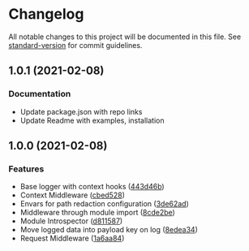 # Changelog

All notable changes to this project will be documented in this file. See [standard-version](https://github.com/conventional-changelog/standard-version) for commit guidelines.

## 1.0.1 (2021-02-08)


### Documentation

* Update package.json with repo links
* Update Readme with examples, installation

## 1.0.0 (2021-02-08)


### Features

* Base logger with context hooks ([443d46b](https://github.com/gregdaynes/logger/commit/443d46bffe064e792c9e2ea6e15860667476c9b2))
* Context Middleware ([cbed528](https://github.com/gregdaynes/logger/commit/cbed528ec5fd4113bd83a0c1090bb3f0ca2d06ad))
* Envars for path redaction configuration ([3de62ad](https://github.com/gregdaynes/logger/commit/3de62adf22827ec6dfc3855d0d42a20b9135b79f))
* Middleware through module import ([8cde2be](https://github.com/gregdaynes/logger/commit/8cde2be80ce590a602f9e42d2fe386de1760e484))
* Module Introspector ([d811587](https://github.com/gregdaynes/logger/commit/d811587f4001e1cec4bbc6e08fa6286ece2749eb))
* Move logged data into payload key on log ([8edea34](https://github.com/gregdaynes/logger/commit/8edea349d9366c1e7915b55a556ad9e1773d5e61))
* Request Middleware ([1a6aa84](https://github.com/gregdaynes/logger/commit/1a6aa840727f758c817ee27cfd0c248cefb09ab6))
